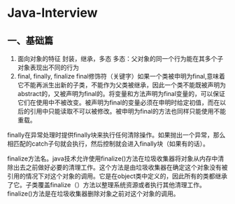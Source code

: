 # Java-Interview

## 一、基础篇
1. 面向对象的特征
封装，继承，多态
多态：父对象的同一个行为能在其多个子对象表现出不同的行为
2. final, finally, finalize
final修饰符（关键字）如果一个类被申明为final,意味着它不能再派生出新的子类，不能作为父类被继承，因此一个类不能既被声明为abstract的，又被声明为final的。将变量和方法声明为final变量的，可以保证它们在使用中不被改变。被声明为final的变量必须在申明时给定初值，而在以后的引用中只能读取不可以被修改。被申明为final的方法也同样只能使用不能重载。

finally在异常处理时提供finally块来执行任何清除操作。如果抛出一个异常，那么相匹配的catch子句就会执行，然后控制就会进入finally块（如果有的话）。

finalize方法名。java技术允许使用finalize()方法在垃圾收集器将对象从内存中清除出去之前做好必要的清理工作。这个方法是由垃圾收集器在确定这个对象没有被引用的情况下对这个对象的调用。它是在object类中定义的，因此所有的类都继承了它。子类覆盖finalize（）方法以整理系统资源或者执行其他清理工作。finalize()方法是在垃圾收集器删除对象之前对这个对象的调用。
